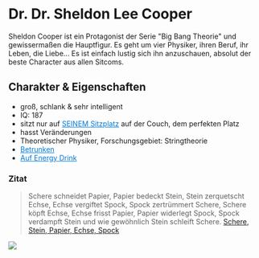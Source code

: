 # Dr. Dr. Sheldon Lee Cooper

Sheldon Cooper ist ein Protagonist der Serie "Big Bang Theorie" und gewissermaßen die Hauptfigur. Es geht um vier Physiker, ihren Beruf, ihr Leben, die Liebe...
Es ist einfach lustig sich ihn anzuschauen, absolut der beste Character aus allen Sitcoms.

## Charakter & Eigenschaften

* groß, schlank & sehr intelligent
* IQ: 187
* sitzt nur auf <a href="https://www.youtube.com/watch?v=KzKU3-rqTJY&t=17" style="color: #0079d7;">SEINEM Sitzplatz</a> auf der Couch, dem perfekten Platz
* hasst Veränderungen
* Theoretischer Physiker, Forschungsgebiet: Stringtheorie
* <a href="https://www.youtube.com/watch?v=p4wiKnRSeqM&t=8" style="color: #0079d7;">Betrunken</a>
* <a href="https://www.youtube.com/watch?v=4JfwfCXAJVU&t=93" style="color: #0079d7;">Auf Energy Drink</a>

### Zitat
> Schere schneidet Papier, Papier bedeckt Stein, Stein zerquetscht Echse, Echse vergiftet Spock, Spock zertrümmert Schere, Schere köpft Echse, Echse frisst Papier, Papier widerlegt Spock, Spock verdampft Stein und wie gewöhnlich Stein schleift Schere.
<a href="https://www.youtube.com/watch?v=5cujdrWbc9k&t=34" style="decoration: none;">Schere, Stein, Papier, Echse, Spock</a>

<img src="https://external-content.duckduckgo.com/iu/?u=https%3A%2F%2Fimages-na.ssl-images-amazon.com%2Fimages%2FM%2FMV5BZjg4MGNlZDgtMmM5OC00ZmMxLTg3Y2EtZmZjOGJlNDU4NGNhXkEyXkFqcGdeQXVyMTgxOTIzNzk%40._V1_UY666_CR259%2C0%2C666%2C666_AL_.jpg&f=1&nofb=1">
